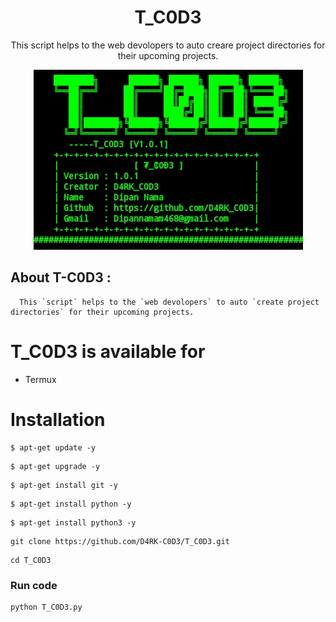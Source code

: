 <h1 align="center">T_C0D3</h1>

<p align="center"> This script helps to the web devolopers to auto creare project directories for their upcoming projects.</p>

<p align="center">
   <img src="images/T_C0D3.jpg">
</p>

## About T-C0D3 :

      This `script` helps to the `web devolopers` to auto `create project directories` for their upcoming projects.

# T_C0D3 is available for
  * Termux

# Installation

```
$ apt-get update -y
```

```
$ apt-get upgrade -y
```

```
$ apt-get install git -y
```

```
$ apt-get install python -y
```

```
$ apt-get install python3 -y
```

```
git clone https://github.com/D4RK-C0D3/T_C0D3.git
```

```
cd T_C0D3
```

### Run code

```
python T_C0D3.py
```
